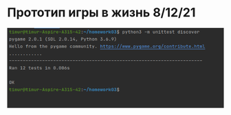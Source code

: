 # Прототип игры в жизнь 8/12/21

![alt text](https://github.com/TimurV2/Game_of_Life/blob/main/%D0%A1%D0%BD%D0%B8%D0%BC%D0%BE%D0%BA%20%D1%8D%D0%BA%D1%80%D0%B0%D0%BD%D0%B0%20%D0%BE%D1%82%202021-01-08%2004-55-21.png)
